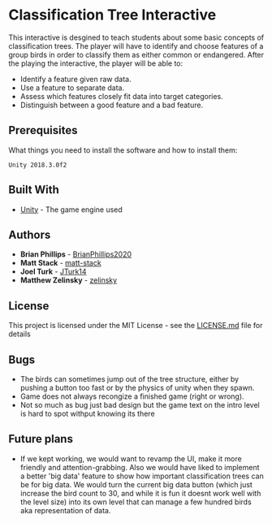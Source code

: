 # Classification Tree Interactive

This interactive is desgined to teach students about some basic concepts of classification trees. The player will have to identify and choose features of a group birds in order to classify them as either common or endangered. After the playing the interactive, the player will be able to:
* Identify a feature given raw data.
* Use a feature to separate data. 
* Assess which features closely fit data into target categories.
* Distinguish between a good feature and a bad feature.

## Prerequisites

What things you need to install the software and how to install them:

```
Unity 2018.3.0f2
```

## Built With

* [Unity](https://unity3d.com/) - The game engine used

## Authors

* **Brian Phillips** - [BrianPhillips2020](https://github.com/BrianPhillips2020)
* **Matt Stack** - [matt-stack](https://github.com/matt-stack)
* **Joel Turk** - [JTurk14](https://github.com/JTurk14)
* **Matthew Zelinsky** - [zelinsky](https://github.com/zelinsky)

## License

This project is licensed under the MIT License - see the [LICENSE.md](LICENSE.md) file for details

## Bugs

* The birds can sometimes jump out of the tree structure, either by pushing a button too fast or by the physics of unity when they spawn.
* Game does not always recongize a finished game (right or wrong).
* Not so much as bug just bad design but the game text on the intro level is hard to spot withput knowing its there

## Future plans
* If we kept working, we would want to revamp the UI, make it more friendly and attention-grabbing. Also we would have liked to implement a better 'big data' feature to show how important classification trees can be for big data. We would turn the current big data button (which just increase the bird count to 30, and while it is fun it doesnt work well with the level size) into its own level that can manage a few hundred birds aka representation of data.

